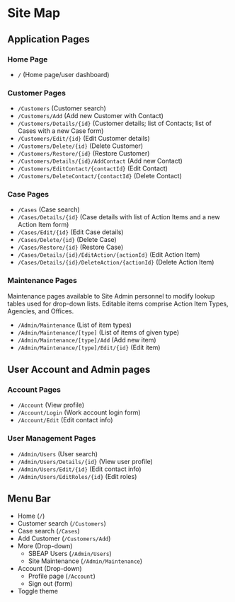 # Site Map

## Application Pages

### Home Page

* `/` (Home page/user dashboard)

### Customer Pages 

* `/Customers` (Customer search)
* `/Customers/Add` (Add new Customer with Contact)
* `/Customers/Details/{id}` (Customer details; list of Contacts; list of Cases with a new Case form)
* `/Customers/Edit/{id}` (Edit Customer details)
* `/Customers/Delete/{id}` (Delete Customer)
* `/Customers/Restore/{id}` (Restore Customer)
* `/Customers/Details/{id}/AddContact` (Add new Contact)
* `/Customers/EditContact/{contactId}` (Edit Contact)
* `/Customers/DeleteContact/{contactId}` (Delete Contact)

### Case Pages

* `/Cases` (Case search)
* `/Cases/Details/{id}` (Case details with list of Action Items and a new Action Item form)
* `/Cases/Edit/{id}` (Edit Case details)
* `/Cases/Delete/{id}` (Delete Case)
* `/Cases/Restore/{id}` (Restore Case)
* `/Cases/Details/{id}/EditAction/{actionId}` (Edit Action Item)
* `/Cases/Details/{id}/DeleteAction/{actionId}` (Delete Action Item)

### Maintenance Pages 

Maintenance pages available to Site Admin personnel to modify lookup tables used for drop-down lists. Editable items comprise Action Item Types, Agencies, and Offices.

* `/Admin/Maintenance` (List of item types)
* `/Admin/Maintenance/[type]` (List of items of given type)
* `/Admin/Maintenance/[type]/Add` (Add new item)
* `/Admin/Maintenance/[type]/Edit/{id}` (Edit item)

## User Account and Admin pages

### Account Pages

* `/Account` (View profile)
* `/Account/Login` (Work account login form)
* `/Account/Edit` (Edit contact info)

### User Management Pages

* `/Admin/Users` (User search)
* `/Admin/Users/Details/{id}` (View user profile)
* `/Admin/Users/Edit/{id}` (Edit contact info)
* `/Admin/Users/EditRoles/{id}` (Edit roles)

## Menu Bar

* Home (`/`)
* Customer search (`/Customers`)
* Case search (`/Cases`)
* Add Customer (`/Customers/Add`)
* More (Drop-down)
    * SBEAP Users (`/Admin/Users`)
    * Site Maintenance (`/Admin/Maintenance`)
* Account (Drop-down)
    * Profile page (`/Account`)
    * Sign out (form)
* Toggle theme
